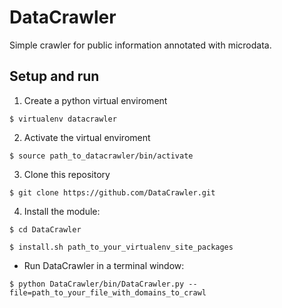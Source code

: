 DataCrawler
=========

Simple crawler for public information annotated with microdata.

Setup and run
------------
1. Create a python virtual enviroment
    
 `$ virtualenv datacrawler`
    
2. Activate the virtual enviroment
    
 `$ source path_to_datacrawler/bin/activate`

3. Clone this repository

 `$ git clone https://github.com/DataCrawler.git`
    
4. Install the module:

 `$ cd DataCrawler`
    
 `$ install.sh path_to_your_virtualenv_site_packages`

* Run DataCrawler in a terminal window:

 `$ python DataCrawler/bin/DataCrawler.py --file=path_to_your_file_with_domains_to_crawl`

